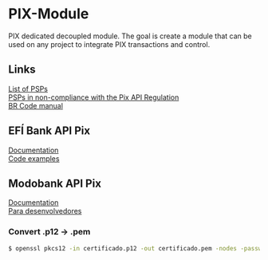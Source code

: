 # PIX-Module
PIX dedicated decoupled module. The goal is create a module that can be used on any project to integrate PIX transactions and control.

## Links
[List of PSPs](https://github.com/bacen/pix-api/issues/76) <br>
[PSPs in non-compliance with the Pix API Regulation](https://github.com/bacen/pix-api/issues/560) <br>
[BR Code manual](https://www.bcb.gov.br/content/estabilidadefinanceira/spb_docs/ManualBRCode.pdf)

## EFÍ Bank API Pix
[Documentation](https://dev.efipay.com.br/docs/api-pix/credenciais/) <br>
[Code examples](https://github.com/efipay/sdk-python-apis-efi/blob/main/examples/)

## Modobank API Pix
[Documentation](https://developers.onz.software/reference/qrcodes/) <br>
[Para desenvolvedores](https://modobank.com/para-desenvolvedores/)

### Convert .p12 -> .pem
```sh
$ openssl pkcs12 -in certificado.p12 -out certificado.pem -nodes -password pass:""
```
